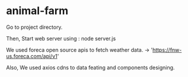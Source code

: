 # animal-farm

Go to project directory.

Then, Start web server using :  node server.js 

We used foreca open source apis to fetch weather data. -> 'https://fnw-us.foreca.com/api/v1'

Also, We used axios cdns to data feating and components designing.
